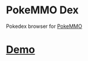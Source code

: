 # PokeMMO Dex

Pokedex browser for [PokeMMO](https://pokemmo.com/en/)

# [Demo](https://jazcash.github.io/pokemon)
